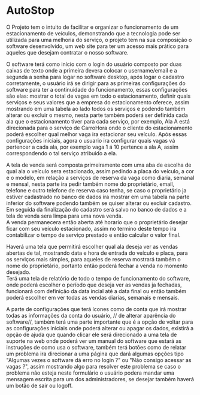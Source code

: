 # AutoStop

  O Projeto tem o intuito de facilitar e organizar o funcionamento de um estacionamento de veículos, demonstrando que a tecnologia pode ser utilizada para uma melhoria do serviço, o projeto tem na sua composição o software desenvolvido, um web site para ter um acesso mais prático para aqueles que desejam contratar o nosso software.

  O software terá como início com o login do usuário composto por duas caixas de texto onde a primeira devera colocar o username/email e a segunda a senha para logar no software desktop, após logar o cadastro corretamente, o usuário irá se dirigir para as primeiras configurações do software para ter a continuidade do funcionamento, essas configurações são elas: mostrar o total de vagas em todo o estacionamento, definir quais serviços e seus valores que a empresa do estacionamento oferece, assim mostrando em uma tabela ao lado todos os serviços e podendo também alterar ou excluir o mesmo, nesta parte também poderá ser definida cada ala que o estacionamento tiver para cada serviço, por exemplo, Ala A está direcionada para o serviço de CarroHora onde o cliente do estacionamento poderá escolher qual melhor vaga ira estacionar seu veículo. Após essas configurações iniciais, agora o usuario ira configurar quais vagas vá pertencer a cada ala, por exemplo vaga 1 á 10 pertence a ala A, assim correspondendo o tal serviço atribuido a ela.

  A tela de venda será composta primeiramente com uma aba de escolha de qual ala o veículo sera estacionado, assim pedindo a placa do veículo, a cor e o modelo, em relação a serviços de reserva da vaga como diaria, semanal e mensal, nesta parte ira pedir também nome do proprietário, email, telefone e outro telefone de reserva caso tenha, se caso o proprietário ja estiver cadastrado no banco de dados ira mostrar em uma tabela na parte inferior do software podendo também se quiser alterar ou excluir cadastro. Em seguida da finalização do cadastro será salvo no banco de dados e a tela de venda sera limpa para uma nova venda.  
  A venda permanecera então aberta até horario que o proprietário desejar ficar com seu veículo estacionado, assim no termino deste tempo ira contabilizar o tempo de serviço prestado e então calcular o valor final.
 
 Haverá uma tela que permitirá escolher qual ala deseja ver as vendas abertas de tal, mostrando data e hora de entrada do veículo e placa, para os serviços mais simples, para aqueles de reserva mostrará também o nome do proprietário, portanto então poderá fechar a venda no momento desejado.  
  Terá uma tela de relatório de todo o tempo de funcionamento do software, onde poderá escolher o período que deseja ver as vendas ja fechadas, funcionará com definição da data incial até a data final ou então também poderá escolher em ver todas as vendas diarias, semanais e mensais.

  A parte de configurações que terá ícones como de conta que irá mostrar todas as informações da conta do usuário, // de alterar aparência do software//, também terá uma parte importante que é a opção de voltar para as configurações iniciais onde poderá alterar ou apagar os dados, existirá a opção de ajuda que quando clicar ele será direcionado a uma tela de suporte na web onde poderá ver um manual do software que estará as instruções de como usa o software, também terá botões como de relatar um problema ira direcionar a uma página que dará algumas opções tipo "Algumas vezes o software dá erro no login ?" ou "Não consigo acessar as vagas ?", assim mostrando algo para resolver este problema se caso o problema não esteja neste formulário o usuário podera mandar uma mensagem escrita para um dos administradores, se desejar também haverá um botão de sair ou logoff.

